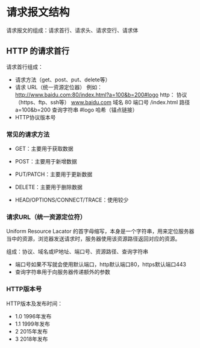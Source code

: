 # 请求报文结构

请求报文的组成：请求首行、请求头、请求空行、请求体 

## HTTP 的请求首行 

请求首行组成：

- 请求方法（get、post、put、delete等） 
- 请求 URL（统一资源定位器） 例如：http://www.baidu.com:80/index.html?a=100&b=200#logo http： 协议（https、ftp、ssh等） www.baidu.com 域名 80 端口号 /index.html 路径 a=100&b=200 查询字符串 #logo 哈希（锚点链接） 
- HTTP协议版本号

### 常见的请求方法

- GET：主要用于获取数据
- POST：主要用于新增数据
- PUT/PATCH：主要用于更新数据
- DELETE：主要用于删除数据

- HEAD/OPTIONS/CONNECT/TRACE：使用较少

### 请求URL（统一资源定位符）

Uniform Resource Lacator 的首字母缩写，本身是一个字符串，用来定位服务器当中的资源，浏览器发送请求时，服务器使用该资源路径返回对应的资源。

组成：协议、域名或IP地址、端口号、资源路径、查询字符串

- 端口号如果不写就会使用默认端口，http默认端口80，https默认端口443
- 查询字符串用于向服务器传递额外的参数

### HTTP版本号

HTTP版本及发布时间：

- 1.0 1996年发布
- 1.1 1999年发布
- 2 2015年发布
- 3 2018年发布
